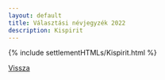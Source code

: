 ```yaml
---
layout: default
title: Választási névjegyzék 2022
description: Kispirit
---
```


{% include settlementHTMLs/Kispirit.html %}

[Vissza](./)